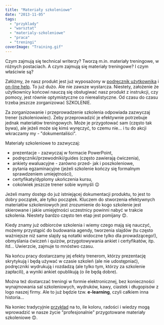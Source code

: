 ```yaml
---
title: "Materiały szkoleniowe"
date: "2013-11-05"
tags:
  - "przyklady"
  - "warsztat"
  - "materialy-szkoleniowe"
  - "praca"
  - "treningi"
coverImage: "Training.gif"
---
```


Czym zajmują się technical writerzy? Tworzą m.in. materiały treningowe, w
różnych postaciach. A czym zajmują się materiały treningowe? I czym właściwie
są?

Załóżmy, że nasz produkt jest już wyposażony w
[podręcznik użytkownika](http://techwriter.pl/instrukcje-obslugi-i-podreczniki-uzytkownika/)
i [on-line help](http://techwriter.pl/pomoc-uzytkownika/). To już dużo. Ale nie
zawsze wystarcza. Niestety, założenie że użytkownicy końcowi nauczą się
obsługiwać nasz produkt z instrukcji, czy pomocy, jest równie optymistyczne co
nierealistyczne. Od czasu do czasu trzeba jeszcze zorganizować SZKOLENIE.

Za zorganizowanie i przeprowadzenie szkolenia odpowiada zazwyczaj trener
(szkoleniowiec). Żeby przeprowadzić je efektywnie potrzebuje jednak materiałów
treningowych. Może je przygotować sam (często tak bywa), ale jeżeli może się
kimś wyręczyć, to czemu nie... i tu do akcji wkraczamy my - "dokumentaliści".

Materiały szkoleniowe to zazwyczaj:

- prezentacje - zazwyczaj w formacie PowerPoint,
- podręczniki/przewodniki/guides (często zawierają ćwiczenia),
- ankiety ewaluacyjne - zarówno przed- jak i poszkoleniowe,
- pytania egzaminacyjne (jeżeli szkolenie kończy się formalnym sprawdzeniem
  umiejętności),
- certyfikaty/dyplomy ukończenia kursu,
- cokolwiek jeszcze trener sobie wymyśli 😉

Jeżeli mamy dostęp do już istniejącej dokumentacji produktu, to jest to dobry
początek, ale tylko początek. Kluczem do stworzenia efektywnych materiałów
szkoleniowych jest zrozumienie do kogo szkolenie jest skierowane i jakie
umiejętności uczestnicy powinni nabyć w trakcie szkolenia. Niestety bardzo
często ten etap jest pomijany 😊.

Kiedy znamy już odbiorców szkolenia i wiemy czego mają się nauczyć, możemy
przystąpić do budowania agendy, tworzenia slajdów (tu często ważniejsze niż same
slajdy są notatki widoczne tylko dla prowadzącego!), obmyślania ćwiczeń i
quizów, przygotowywania ankiet i certyfikatów, itp. itd... Uwierzcie, zajmuje to
mnóstwo czasu.

Na końcu pracy dostarczamy jej efekty trenerom, którzy prezentację skrytykują i
będą używać w czasie szkoleń (ale nie udostępniać), podręczniki wydrukują i
rozdadzą (ale tylko tym, którzy za szkolenie zapłacili), a wyniki ankiet
opublikują (o ile będą dobre).

Można też dostarczać treningi w formie elektronicznej, bez konieczności
wynajmowania sal szkoleniowych, wydruków, kawy, ciastek i długopisów z logo
naszej firmy. Ale to już będzie tzw. **e-learning**, czyli całkiem inna
historia...

Na koniec tradycyjnie
[przykład](http://www.pzpn.pl/index.php/Federacja/Trenerzy/Materialy-szkoleniowe)
na to, ile koloru, radości i wiedzy mogą wprowadzić w nasze życie
"profesjonalnie" przygotowane materiały szkoleniowe 😊.
